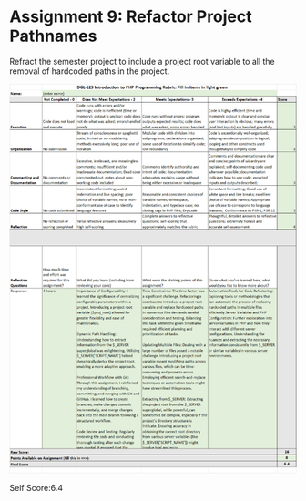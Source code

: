 # Assignment 9: Refactor Project Pathnames 

Refract the semester project to include a project root variable to all the removal of hardcoded paths in the project.

![Rubric](/milestone_3/images/pathnames.png)

Self Score:6.4